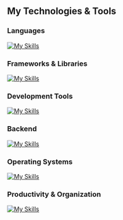 ##  My Technologies & Tools

###  Languages
[![My Skills](https://skillicons.dev/icons?i=js,ts,py)](https://skillicons.dev)

###  Frameworks & Libraries
[![My Skills](https://skillicons.dev/icons?i=react,nextjs,fastapi,express,nodejs,vite,prisma)](https://skillicons.dev)

###  Development Tools
[![My Skills](https://skillicons.dev/icons?i=vscode,git,npm,bun,postman,docker,figma)](https://skillicons.dev)

###  Backend
[![My Skills](https://skillicons.dev/icons?i=supabase,postgres)](https://skillicons.dev)

###  Operating Systems
[![My Skills](https://skillicons.dev/icons?i=ubuntu)](https://skillicons.dev)

###  Productivity & Organization
[![My Skills](https://skillicons.dev/icons?i=notion)](https://skillicons.dev)
